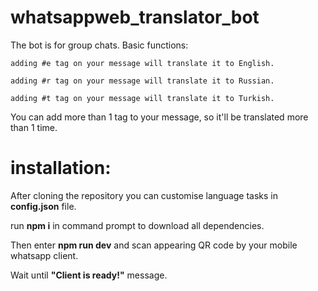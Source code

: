 # whatsappweb_translator_bot

The bot is for group chats. Basic functions:

    adding #e tag on your message will translate it to English.

    adding #r tag on your message will translate it to Russian.

    adding #t tag on your message will translate it to Turkish.

You can add more than 1 tag to your message, so it'll be translated more than 1 time.


# installation:



After cloning the repository you can customise language tasks in **config.json** file.

run **npm i** in command prompt to download all dependencies.

Then enter **npm run dev** and scan appearing QR code by your mobile whatsapp client.

Wait until **"Client is ready!"** message.
